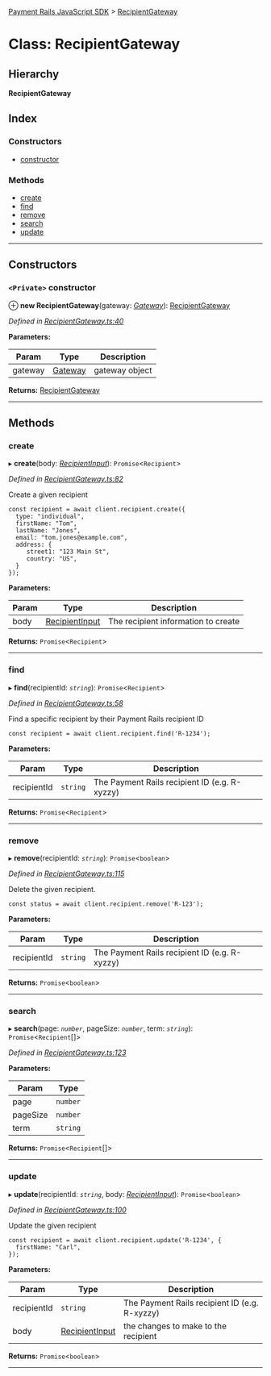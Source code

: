[Payment Rails JavaScript SDK](../README.md) > [RecipientGateway](../classes/recipientgateway.md)

# Class: RecipientGateway

## Hierarchy

**RecipientGateway**

## Index

### Constructors

* [constructor](recipientgateway.md#constructor)

### Methods

* [create](recipientgateway.md#create)
* [find](recipientgateway.md#find)
* [remove](recipientgateway.md#remove)
* [search](recipientgateway.md#search)
* [update](recipientgateway.md#update)

---

## Constructors

<a id="constructor"></a>

### `<Private>` constructor

⊕ **new RecipientGateway**(gateway: *[Gateway](gateway.md)*): [RecipientGateway](recipientgateway.md)

*Defined in [RecipientGateway.ts:40](https://github.com/PaymentRails/javascript-sdk/blob/c3121c6/lib/RecipientGateway.ts#L40)*

**Parameters:**

| Param | Type | Description |
| ------ | ------ | ------ |
| gateway | [Gateway](gateway.md) |  gateway object |

**Returns:** [RecipientGateway](recipientgateway.md)

___

## Methods

<a id="create"></a>

###  create

▸ **create**(body: *[RecipientInput](../interfaces/recipientinput.md)*): `Promise`<`Recipient`>

*Defined in [RecipientGateway.ts:82](https://github.com/PaymentRails/javascript-sdk/blob/c3121c6/lib/RecipientGateway.ts#L82)*

Create a given recipient

    const recipient = await client.recipient.create({
      type: "individual",
      firstName: "Tom",
      lastName: "Jones",
      email: "tom.jones@example.com",
      address: {
         street1: "123 Main St",
         country: "US",
      }
    });

**Parameters:**

| Param | Type | Description |
| ------ | ------ | ------ |
| body | [RecipientInput](../interfaces/recipientinput.md) |  The recipient information to create |

**Returns:** `Promise`<`Recipient`>

___
<a id="find"></a>

###  find

▸ **find**(recipientId: *`string`*): `Promise`<`Recipient`>

*Defined in [RecipientGateway.ts:58](https://github.com/PaymentRails/javascript-sdk/blob/c3121c6/lib/RecipientGateway.ts#L58)*

Find a specific recipient by their Payment Rails recipient ID

    const recipient = await client.recipient.find('R-1234');

**Parameters:**

| Param | Type | Description |
| ------ | ------ | ------ |
| recipientId | `string` |  The Payment Rails recipient ID (e.g. R-xyzzy) |

**Returns:** `Promise`<`Recipient`>

___
<a id="remove"></a>

###  remove

▸ **remove**(recipientId: *`string`*): `Promise`<`boolean`>

*Defined in [RecipientGateway.ts:115](https://github.com/PaymentRails/javascript-sdk/blob/c3121c6/lib/RecipientGateway.ts#L115)*

Delete the given recipient.

    const status = await client.recipient.remove('R-123');

**Parameters:**

| Param | Type | Description |
| ------ | ------ | ------ |
| recipientId | `string` |  The Payment Rails recipient ID (e.g. R-xyzzy) |

**Returns:** `Promise`<`boolean`>

___
<a id="search"></a>

###  search

▸ **search**(page: *`number`*, pageSize: *`number`*, term: *`string`*): `Promise`<`Recipient`[]>

*Defined in [RecipientGateway.ts:123](https://github.com/PaymentRails/javascript-sdk/blob/c3121c6/lib/RecipientGateway.ts#L123)*

**Parameters:**

| Param | Type |
| ------ | ------ |
| page | `number` | 
| pageSize | `number` | 
| term | `string` | 

**Returns:** `Promise`<`Recipient`[]>

___
<a id="update"></a>

###  update

▸ **update**(recipientId: *`string`*, body: *[RecipientInput](../interfaces/recipientinput.md)*): `Promise`<`boolean`>

*Defined in [RecipientGateway.ts:100](https://github.com/PaymentRails/javascript-sdk/blob/c3121c6/lib/RecipientGateway.ts#L100)*

Update the given recipient

    const recipient = await client.recipient.update('R-1234', {
      firstName: "Carl",
    });

**Parameters:**

| Param | Type | Description |
| ------ | ------ | ------ |
| recipientId | `string` |  The Payment Rails recipient ID (e.g. R-xyzzy) |
| body | [RecipientInput](../interfaces/recipientinput.md) |  the changes to make to the recipient |

**Returns:** `Promise`<`boolean`>

___

